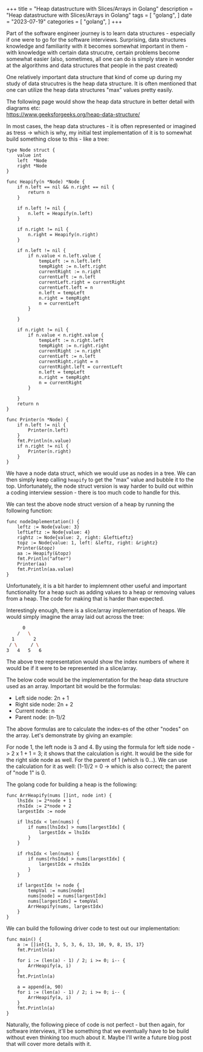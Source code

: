 +++
title = "Heap datastructure with Slices/Arrays in Golang"
description = "Heap datastructure with Slices/Arrays in Golang"
tags = [
    "golang",
]
date = "2023-07-19"
categories = [
    "golang",
]
+++

Part of the software engineer journey is to learn data structures - especially if one were to go for the software interviews. Surprising, data structures knowledge and familiarity with it becomes somewhat important in them - with knowledge with certain data strucutre, certain problems become somewhat easier (also, sometimes, all one can do is simply stare in wonder at the algorithms and data structures that people in the past created)

One relatively important data structure that kind of come up during my study of data strucutres is the heap data structure. It is often mentioned that one can utilize the heap data structures "max" values pretty easily.

The following page would show the heap data structure in better detail with diagrams etc:  
https://www.geeksforgeeks.org/heap-data-structure/

In most cases, the heap data structures - it is often represented or imagined as tress -> which is why, my initial test implementation of it is to somewhat build something close to this - like a tree:  

```golang
type Node struct {
	value int
	left  *Node
	right *Node
}

func Heapify(n *Node) *Node {
	if n.left == nil && n.right == nil {
		return n
	}

	if n.left != nil {
		n.left = Heapify(n.left)
	}

	if n.right != nil {
		n.right = Heapify(n.right)
	}

	if n.left != nil {
		if n.value < n.left.value {
			tempLeft := n.left.left
			tempRight := n.left.right
			currentRight := n.right
			currentLeft := n.left
			currentLeft.right = currentRight
			currentLeft.left = n
			n.left = tempLeft
			n.right = tempRight
			n = currentLeft
		}

	}

	if n.right != nil {
		if n.value < n.right.value {
			tempLeft := n.right.left
			tempRight := n.right.right
			currentRight := n.right
			currentLeft := n.left
			currentRight.right = n
			currentRight.left = currentLeft
			n.left = tempLeft
			n.right = tempRight
			n = currentRight
		}

	}
	return n
}

func Printer(n *Node) {
	if n.left != nil {
		Printer(n.left)
	}
	fmt.Println(n.value)
	if n.right != nil {
		Printer(n.right)
	}
}

```

We have a node data struct, which we would use as nodes in a tree. We can then simply keep calling `heapify` to get the "max" value and bubble it to the top. Unfortunately, the node struct version is way harder to build out within a coding interview session - there is too much code to handle for this.

We can test the above node struct version of a heap by running the following function:  

```
func nodeImplementation() {
	leftz := Node{value: 3}
	leftLeftz := Node{value: 4}
	rightz := Node{value: 2, right: &leftLeftz}
	topz := Node{value: 1, left: &leftz, right: &rightz}
	Printer(&topz)
	aa := Heapify(&topz)
	fmt.Println("after")
	Printer(aa)
	fmt.Println(aa.value)
}
```

Unfortunately, it is a bit harder to implemnent other useful and important functionality for a heap such as adding values to a heap or removing values from a heap. The code for making that is harder than expected.

Interestingly enough, there is a slice/array implementation of heaps. We would simply imagine the array laid out across the tree:

```bash
      0
    /   \
  1       2
 / \     / \
3   4   5   6
```

The above tree representation would show the index numbers of where it would be if it were to be represented in a slice/array.

The below code would be the implementation for the heap data structure used as an array. Important bit would be the formulas:

- Left side node: 2n + 1
- Right side node: 2n + 2
- Current node: n
- Parent node: (n-1)/2

The above formulas are to calculate the index-es of the other "nodes" on the array. Let's demonstrate by giving an example:

For node 1, the left node is 3 and 4. By using the formula for left side node -> 2 x 1 + 1 = 3; it shows that the calculation is right. It would be the side for the right side node as well. For the parent of 1 (which is 0...). We can use the calculation for it as well: (1-1)/2 = 0 -> which is also correct; the parent of "node 1" is 0.

The golang code for building a heap is the following:  

```golang
func ArrHeapify(nums []int, node int) {
	lhsIdx := 2*node + 1
	rhsIdx := 2*node + 2
	largestIdx := node

	if lhsIdx < len(nums) {
		if nums[lhsIdx] > nums[largestIdx] {
			largestIdx = lhsIdx
		}
	}

	if rhsIdx < len(nums) {
		if nums[rhsIdx] > nums[largestIdx] {
			largestIdx = rhsIdx
		}
	}

	if largestIdx != node {
		tempVal := nums[node]
		nums[node] = nums[largestIdx]
		nums[largestIdx] = tempVal
		ArrHeapify(nums, largestIdx)
	}
}
```

We can build the following driver code to test out our implementation:  

```golang
func main() {
	a := []int{1, 3, 5, 3, 6, 13, 10, 9, 8, 15, 17}
	fmt.Println(a)

	for i := (len(a) - 1) / 2; i >= 0; i-- {
		ArrHeapify(a, i)
	}
	fmt.Println(a)

	a = append(a, 90)
	for i := (len(a) - 1) / 2; i >= 0; i-- {
		ArrHeapify(a, i)
	}
	fmt.Println(a)
}
```

Naturally, the following piece of code is not perfect - but then again, for software interviews, it'll be something that we eventually have to be build without even thinking too much about it. Maybe I'll write a future blog post that will cover more details with it.

